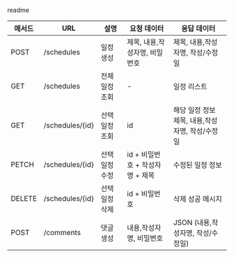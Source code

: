 readme

| 메서드    | URL             | 설명       | 요청 데이터                   | 응답 데이터 |
|--------|-----------------|----------|--------------------------|-------------|
| POST   | /schedules      | 일정 생성    | 제목, 내용,작성자명, 비밀번호 | 제목, 내용,작성자명, 작성/수정일  |
| GET    | /schedules      | 전체 일정 조회 | -                        | 일정 리스트 |
| GET    | /schedules/{id} | 선택 일정 조회 | id                       | 해당 일정 정보<br/>제목, 내용,작성자명, 작성/수정일 |
| PETCH  | /schedules/{id} | 선택 일정 수정 | id + 비밀번호 + 작성자명 + 제목    | 수정된 일정 정보 |
| DELETE | /schedules/{id} | 선택 일정 삭제 | id + 비밀번호                | 삭제 성공 메시지 |
| POST   | /comments       | 댓글 생성    | 내용,작성자명, 비밀번호 | JSON (내용,작성자명, 작성/수정일)  |

